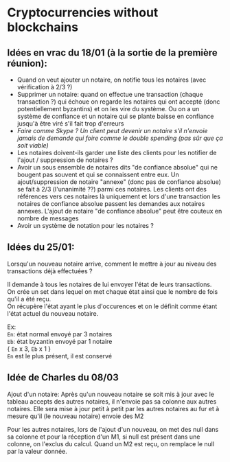 # Cryptocurrencies without blockchains

## Idées en vrac du 18/01 (à la sortie de la première réunion):

- Quand on veut ajouter un notaire, on notifie tous les notaires (avec vérification à 2/3 ?)
- Supprimer un notaire: quand on effectue une transaction (chaque transaction ?) qui échoue on regarde les notaires qui ont accepté (donc potentiellement byzantins) et on les vire du système. Ou on a un système de confiance et un notaire qui se plante baisse en confiance jusqu'à être viré s'il fait trop d'erreurs
- _Faire comme Skype ? Un client peut devenir un notaire s'il n'envoie jamais de demande qui foire comme le double spending (pas sûr que ça soit viable)_
- Les notaires doivent-ils garder une liste des clients pour les notifier de l'ajout / suppression de notaires ?
- Avoir un sous ensemble de notaires dits "de confiance absolue" qui ne bougent pas souvent et qui se connaissent entre eux. Un ajout/suppression de notaire "annexe" (donc pas de confiance absolue) se fait à 2/3 (l'unanimité ??) parmi ces notaires. Les clients ont des références vers ces notaires là uniquement et lors d'une transaction les notaires de confiance absolue passent les demandes aux notaires annexes. L'ajout de notaire "de confiance absolue" peut être couteux en nombre de messages
- Avoir un système de notation pour les notaires ?



## Idées du 25/01:

Lorsqu'un nouveau notaire arrive, comment le mettre à jour au niveau des transactions déjà effectuées ?  

Il demande à tous les notaires de lui envoyer l'état de leurs transactions.  
On crée un set dans lequel on met chaque état ainsi que le nombre de fois qu'il a été reçu.  
On récupère l'état ayant le plus d'occurences et on le définit comme étant l'état actuel du nouveau notaire.  

Ex:  
`En`: état normal envoyé par 3 notaires  
`Eb`: état byzantin envoyé par 1 notaire  
{ `En` x 3, `Eb` x 1 }  
`En` est le plus présent, il est conservé

## Idée de Charles du 08/03

Ajout d'un notaire:
Après qu'un nouveau notaire se soit mis à jour avec le tableau accepts des autres notaires, il n'envoie pas sa colonne aux autres notaires. Elle sera mise à jour petit à petit par les autres notaires au fur et à mesure qu'il (le nouveau notaire) envoie des M2

Pour les autres notaires, lors de l'ajout d'un nouveau, on met des null dans sa colonne et pour la réception d'un M1, si null est présent dans une colonne, on l'exclus du calcul. Quand un M2 est reçu, on remplace le null par la valeur donnée.